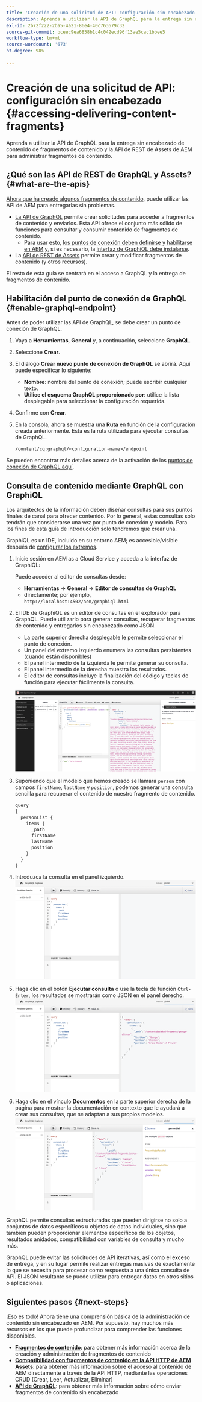 ```yaml
---
title: 'Creación de una solicitud de API: configuración sin encabezado'
description: Aprenda a utilizar la API de GraphQL para la entrega sin encabezado de contenido de fragmentos de contenido y la API de REST de Assets de AEM para administrar fragmentos de contenido.
exl-id: 2b72f222-2ba5-4a21-86e4-40c763679c32
source-git-commit: bceec9ea6858b1c4c042ecd96f13ae5cac1bbee5
workflow-type: tm+mt
source-wordcount: '673'
ht-degree: 98%

---
```


# Creación de una solicitud de API: configuración sin encabezado {#accessing-delivering-content-fragments}

Aprenda a utilizar la API de GraphQL para la entrega sin encabezado de contenido de fragmentos de contenido y la API de REST de Assets de AEM para administrar fragmentos de contenido.

## ¿Qué son las API de REST de GraphQL y Assets? {#what-are-the-apis}

[Ahora que ha creado algunos fragmentos de contenido,](create-content-fragment.md) puede utilizar las API de AEM para entregarlas sin problemas.

* [La API de GraphQL](/help/headless/graphql-api/content-fragments.md) permite crear solicitudes para acceder a fragmentos de contenido y enviarlos. Esta API ofrece el conjunto más sólido de funciones para consultar y consumir contenido de fragmentos de contenido.
   * Para usar esto, [los puntos de conexión deben definirse y habilitarse en AEM](/help/headless/graphql-api/graphql-endpoint.md) y, si es necesario, la [interfaz de GraphiQL debe instalarse](/help/headless/graphql-api/graphiql-ide.md).
* La [API de REST de Assets](/help/assets/content-fragments/assets-api-content-fragments.md) permite crear y modificar fragmentos de contenido (y otros recursos).

El resto de esta guía se centrará en el acceso a GraphQL y la entrega de fragmentos de contenido.

## Habilitación del punto de conexión de GraphQL {#enable-graphql-endpoint}

Antes de poder utilizar las API de GraphQL, se debe crear un punto de conexión de GraphQL.

1. Vaya a **Herramientas**, **General** y, a continuación, seleccione **GraphQL**.
1. Seleccione **Crear**.
1. El diálogo **Crear nuevo punto de conexión de GraphQL** se abrirá. Aquí puede especificar lo siguiente:
   * **Nombre**: nombre del punto de conexión; puede escribir cualquier texto.
   * **Utilice el esquema GraphQL proporcionado por**: utilice la lista desplegable para seleccionar la configuración requerida.
1. Confirme con **Crear**.
1. En la consola, ahora se muestra una **Ruta** en función de la configuración creada anteriormente. Esta es la ruta utilizada para ejecutar consultas de GraphQL.

   ```
   /content/cq:graphql/<configuration-name>/endpoint
   ```

Se pueden encontrar más detalles acerca de la activación de los [puntos de conexión de GraphQL aquí](/help/headless/graphql-api/graphql-endpoint.md).

## Consulta de contenido mediante GraphQL con GraphiQL

Los arquitectos de la información deben diseñar consultas para sus puntos finales de canal para ofrecer contenido. Por lo general, estas consultas solo tendrán que considerarse una vez por punto de conexión y modelo. Para los fines de esta guía de introducción solo tendremos que crear una.

GraphiQL es un IDE, incluido en su entorno AEM; es accesible/visible después de [configurar los extremos](#enable-graphql-endpoint).

1. Inicie sesión en AEM as a Cloud Service y acceda a la interfaz de GraphiQL:

   Puede acceder al editor de consultas desde:

   * **Herramientas** -> **General** -> **Editor de consultas de GraphQL**
   * directamente; por ejemplo, `http://localhost:4502/aem/graphiql.html`

1. El IDE de GraphiQL es un editor de consultas en el explorador para GraphQL. Puede utilizarlo para generar consultas, recuperar fragmentos de contenido y entregarlos sin encabezado como JSON.
   * La parte superior derecha desplegable le permite seleccionar el punto de conexión.
   * Un panel del extremo izquierdo enumera las consultas persistentes (cuando están disponibles)
   * El panel intermedio de la izquierda le permite generar su consulta.
   * El panel intermedio de la derecha muestra los resultados.
   * El editor de consultas incluye la finalización del código y teclas de función para ejecutar fácilmente la consulta.

   ![Editor de GraphiQL](../assets/graphiql.png)

1. Suponiendo que el modelo que hemos creado se llamara `person` con campos `firstName`, `lastName` y `position`, podemos generar una consulta sencilla para recuperar el contenido de nuestro fragmento de contenido.

   ```text
   query 
   {
     personList {
       items {
         _path
         firstName
         lastName
         position
       }
     }
   }
   ```

1. Introduzca la consulta en el panel izquierdo.
   ![Consulta de GraphiQL](../assets/graphiql-query.png)

1. Haga clic en el botón **Ejecutar consulta** o use la tecla de función `Ctrl-Enter`, los resultados se mostrarán como JSON en el panel derecho.
   ![Resultados de GraphiQL](../assets/graphiql-results.png)

1. Haga clic en el vínculo **Documentos** en la parte superior derecha de la página para mostrar la documentación en contexto que le ayudará a crear sus consultas, que se adaptan a sus propios modelos.
   ![Documentación de GraphiQL](../assets/graphiql-documentation.png)

GraphQL permite consultas estructuradas que pueden dirigirse no solo a conjuntos de datos específicos u objetos de datos individuales, sino que también pueden proporcionar elementos específicos de los objetos, resultados anidados, compatibilidad con variables de consulta y mucho más.

GraphQL puede evitar las solicitudes de API iterativas, así como el exceso de entrega, y en su lugar permite realizar entregas masivas de exactamente lo que se necesita para procesar como respuesta a una única consulta de API. El JSON resultante se puede utilizar para entregar datos en otros sitios o aplicaciones.

## Siguientes pasos {#next-steps}

¡Eso es todo! Ahora tiene una comprensión básica de la administración de contenido sin encabezado en AEM. Por supuesto, hay muchos más recursos en los que puede profundizar para comprender las funciones disponibles.

* **[Fragmentos de contenido](/help/sites-cloud/administering/content-fragments/content-fragments.md)**: para obtener más información acerca de la creación y administración de fragmentos de contenido
* **[Compatibilidad con fragmentos de contenido en la API HTTP de AEM Assets](/help/assets/content-fragments/assets-api-content-fragments.md)**: para obtener más información sobre el acceso al contenido de AEM directamente a través de la API HTTP, mediante las operaciones CRUD (Crear, Leer, Actualizar, Eliminar)
* **[API de GraphQL](/help/headless/graphql-api/content-fragments.md)**: para obtener más información sobre cómo enviar fragmentos de contenido sin encabezado

